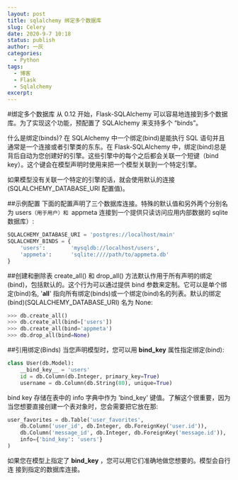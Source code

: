 ```yaml
---
layout: post
title: sqlalchemy 绑定多个数据库
slug: Celery
date: 2020-9-7 10:18
status: publish
author: 一灰
categories: 
  - Python
tags: 
  - 博客
  - Flask
  - Sqlalchemy
excerpt: 
---
```


#绑定多个数据库
从 0.12 开始，Flask-SQLAlchemy 可以容易地连接到多个数据库。为了实现这个功能，预配置了 SQLAlchemy 来支持多个 “binds”。

什么是绑定(binds)? 在 SQLAlchemy 中一个绑定(bind)是能执行 SQL 语句并且通常是一个连接或者引擎类的东东。在 Flask-SQLAlchemy 中，绑定(bind)总是背后自动为您创建好的引擎。这些引擎中的每个之后都会关联一个短键（bind key）。这个键会在模型声明时使用来把一个模型关联到一个特定引擎。

如果模型没有关联一个特定的引擎的话，就会使用默认的连接(SQLALCHEMY_DATABASE_URI 配置值)。

##示例配置
下面的配置声明了三个数据库连接。特殊的默认值和另外两个分别名为 users`（用于用户）和 `appmeta 连接到一个提供只读访问应用内部数据的 sqlite 数据库）:

```python
SQLALCHEMY_DATABASE_URI = 'postgres://localhost/main'
SQLALCHEMY_BINDS = {
    'users':        'mysqldb://localhost/users',
    'appmeta':      'sqlite:////path/to/appmeta.db'
}
```
##创建和删除表
create_all() 和 drop_all() 方法默认作用于所有声明的绑定(bind)，包括默认的。这个行为可以通过提供 bind 参数来定制。它可以是单个绑定(bind)名, '__all__' 指向所有绑定(binds)或一个绑定(bind)名的列表。默认的绑定(bind)(SQLALCHEMY_DATABASE_URI) 名为 None:

```python 
>>> db.create_all()
>>> db.create_all(bind=['users'])
>>> db.create_all(bind='appmeta')
>>> db.drop_all(bind=None)
```

##引用绑定(Binds)
当您声明模型时，您可以用 __bind_key__ 属性指定绑定(bind):

```python
class User(db.Model):
    __bind_key__ = 'users'
    id = db.Column(db.Integer, primary_key=True)
    username = db.Column(db.String(80), unique=True)
```
bind key 存储在表中的 info 字典中作为 'bind_key' 键值。了解这个很重要，因为当您想要直接创建一个表对象时，您会需要把它放在那:

```python
user_favorites = db.Table('user_favorites',
    db.Column('user_id', db.Integer, db.ForeignKey('user.id')),
    db.Column('message_id', db.Integer, db.ForeignKey('message.id')),
    info={'bind_key': 'users'}
)
```
如果您在模型上指定了 __bind_key__ ，您可以用它们准确地做您想要的。模型会自行连 接到指定的数据库连接。
